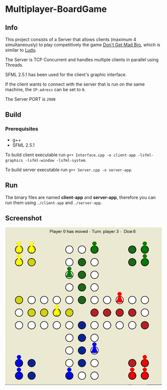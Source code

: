 # Multiplayer-BoardGame


## Info
This project consists of a Server that allows clients (maximum 4 simultaneously) to play competitively the game [Don't Get Mad Bro](https://en.wikipedia.org/wiki/Mensch_%C3%A4rgere_Dich_nicht), which is similar to [Ludo](https://en.wikipedia.org/wiki/Ludo).

The Server is TCP Concurrent and handles multiple clients in parallel using Threads.


SFML 2.5.1 has been used for the client's graphic interface.

If the client wants to connect with the server that is run on the same machine, the `IP-adress` can be set to `0`.

The Server PORT is `2908`

## Build
### Prerequisites
- g++
- SFML 2.5.1

To build client executable run `g++ Interface.cpp -o client-app -lsfml-graphics -lsfml-window -lsfml-system`.

To build server executable run `g++ Server.cpp -o server-app`.



## Run
The binary files are named **client-app** and **server-app**, therefore you can run them using `./client-app` and `./server-app`.


## Screenshot
![screenshot](https://raw.githubusercontent.com/stefali1-dev/Multiplayer-BoardGame/main/src/schrenshot.png?token=GHSAT0AAAAAAB4I7F5G3HTBFPGA46KP4S26Y57B2RA)
